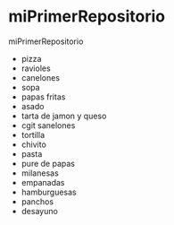 # miPrimerRepositorio
miPrimerRepositorio

* pizza 
* ravioles
* canelones
* sopa
* papas fritas
* asado
* tarta de jamon y queso
* cgit sanelones
* tortilla
* chivito
* pasta
* pure de papas
* milanesas
* empanadas
* hamburguesas
* panchos 
* desayuno
